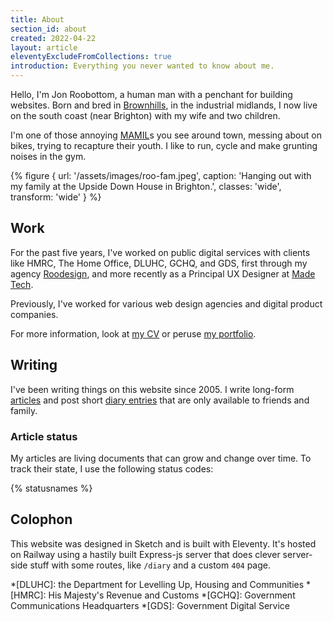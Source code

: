 ```yaml
---
title: About
section_id: about
created: 2022-04-22
layout: article
eleventyExcludeFromCollections: true
introduction: Everything you never wanted to know about me.
---
```

Hello, I'm Jon Roobottom, a human man with a penchant for building websites. Born and bred in [Brownhills](/articles/2022-05-16-walking-around-brownhills/), in the industrial midlands, I now live on the south coast (near Brighton) with my wife and two children.

I'm one of those annoying [MAMIL](https://en.wikipedia.org/wiki/Mamil )s you see around town, messing about on bikes, trying to recapture their youth. I like to run, cycle and make grunting noises in the gym.

{% figure {
url: '/assets/images/roo-fam.jpeg',
caption: 'Hanging out with my family at the Upside Down House in Brighton.',
classes: 'wide',
transform: 'wide'
} %}

## Work
For the past five years, I've worked on public digital services with clients like HMRC, The Home Office, DLUHC, GCHQ, and GDS, first through my agency [Roodesign](https://roodesign.co.uk/), and more recently as a Principal UX Designer at [Made Tech](https://www.madetech.com/).

Previously, I've worked for various web design agencies and digital product companies. 

For more information, look at [my CV](https://cv.roobottom.com/) or peruse [my portfolio](https://roodesign.co.uk). 

## Writing
I've been writing things on this website since 2005. I write long-form [articles](/articles/) and post short [diary entries](/diary/) that are only available to friends and family.

### Article status
My articles are living documents that can grow and change over time. To track their state, I use the following status codes:

{% statusnames %}

## Colophon
This website was designed in Sketch and is built with Eleventy. It's hosted on Railway using a hastily built Express-js server that does clever server-side stuff with some routes, like `/diary` and a custom `404` page.

*[DLUHC]: the Department for Levelling Up, Housing and Communities
*[HMRC]: His Majesty's Revenue and Customs
*[GCHQ]: Government Communications Headquarters
*[GDS]: Government Digital Service